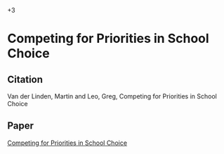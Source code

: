+3

# Competing for Priorities in School Choice

## Citation 

Van der Linden, Martin and Leo, Greg, Competing for Priorities in School Choice

## Paper

[Competing for Priorities in School Choice](../files/Papers/WP_Competing-for-Priorities.pdf)


